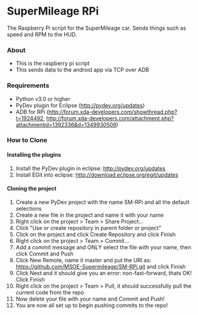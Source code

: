 # SuperMileage RPi
The Raspberry Pi script for the SuperMileage car. Sends things such as speed and RPM to the HUD.

### About
- This is the raspberry pi script
- This sends data to the android app via TCP over ADB

### Requirements
- Python v3.0 or higher
- PyDev plugin for Eclipse (http://pydev.org/updates)
- ADB for RPi (http://forum.xda-developers.com/showthread.php?t=1924492, http://forum.xda-developers.com/attachment.php?attachmentid=1392336&d=1349930509)

### How to Clone
#### Installing the plugins
1. Install the PyDev plugin in eclipse: http://pydev.org/updates
2. Install EGit into eclipse: http://download.eclipse.org/egit/updates

#### Cloning the project
1. Create a new PyDev project with the name SM-RPi and all the default selections
2. Create a new file in the project and name it with your name
4. Right click on the project > Team > Share Project...
5. Click "Use or create repository in parent folder or project"
6. Click on the project and click Create Repository and click Finish
7. Right click on the project > Team > Commit...
8. Add a commit message and ONLY select the file with your name, then click Commit and Push
9. Click New Remote, name it master and put the URI as: https://github.com/MSOE-Supermileage/SM-RPi.git and click Finish
10. Click Next and it should give you an error: non-fast-forward, thats OK! Click Finish
11. Right click on the project > Team > Pull, it should successfully pull the current code from the repo
12. Now delete your file with your name and Commit and Push!
13. You are now all set up to begin pushing commits to the repo!
